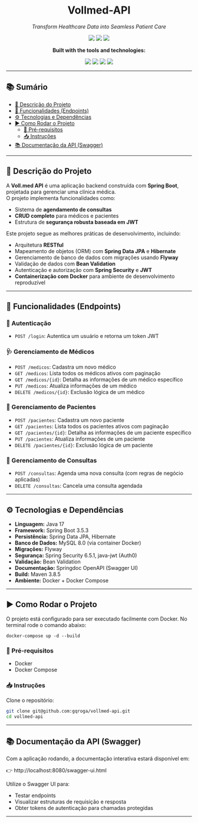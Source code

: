 <h1 align="center">Vollmed-API</h1>

<p align="center"><i>Transform Healthcare Data into Seamless Patient Care</i></p>

<p align="center">
  <img src="https://img.shields.io/badge/last%20commit-today-blue" />
  <img src="https://img.shields.io/badge/java-99.5%25-orange" />
  <img src="https://img.shields.io/badge/languages-2-lightgrey" />
</p>

<p align="center"><b>Built with the tools and technologies:</b></p>

<p align="center">
  <img src="https://img.shields.io/badge/-Markdown-000000?logo=markdown&logoColor=white" />
  <img src="https://img.shields.io/badge/-Spring-6DB33F?logo=spring&logoColor=white" />
  <img src="https://img.shields.io/badge/-Docker-2496ED?logo=docker&logoColor=white" />
  <img src="https://img.shields.io/badge/-XML-blue?logo=xml&logoColor=white" />
</p>

---

## 📚 Sumário

- [📄 Descrição do Projeto](#-descrição-do-projeto)
- [🔗 Funcionalidades (Endpoints)](#-funcionalidades-endpoints)
- [⚙️ Tecnologias e Dependências](#-tecnologias-e-dependências)
- [▶️ Como Rodar o Projeto](#-como-rodar-o-projeto)
    - [🔧 Pré-requisitos](#-pré-requisitos)
    - [📥 Instruções](#-instruções)
- [📚 Documentação da API (Swagger)](#-documentação-da-api-swagger)

---

## 📄 Descrição do Projeto

A **Voll.med API** é uma aplicação backend construída com **Spring Boot**, projetada para gerenciar uma clínica médica.  
O projeto implementa funcionalidades como:

- Sistema de **agendamento de consultas**
- **CRUD completo** para médicos e pacientes
- Estrutura de **segurança robusta baseada em JWT**

Este projeto segue as melhores práticas de desenvolvimento, incluindo:

-  Arquitetura **RESTful**
-  Mapeamento de objetos (ORM) com **Spring Data JPA** e **Hibernate**
-  Gerenciamento de banco de dados com migrações usando **Flyway**
-  Validação de dados com **Bean Validation**
-  Autenticação e autorização com **Spring Security** e **JWT**
-  **Containerização com Docker** para ambiente de desenvolvimento reproduzível

---

## 🔗 Funcionalidades (Endpoints)

### 🔐 Autenticação

- `POST /login`: Autentica um usuário e retorna um token JWT

### 🩺 Gerenciamento de Médicos

- `POST /medicos`: Cadastra um novo médico
- `GET /medicos`: Lista todos os médicos ativos com paginação
- `GET /medicos/{id}`: Detalha as informações de um médico específico
- `PUT /medicos`: Atualiza informações de um médico
- `DELETE /medicos/{id}`: Exclusão lógica de um médico

### 👥 Gerenciamento de Pacientes

- `POST /pacientes`: Cadastra um novo paciente
- `GET /pacientes`: Lista todos os pacientes ativos com paginação
- `GET /pacientes/{id}`: Detalha as informações de um paciente específico
- `PUT /pacientes`: Atualiza informações de um paciente
- `DELETE /pacientes/{id}`: Exclusão lógica de um paciente

### 📅 Gerenciamento de Consultas

- `POST /consultas`: Agenda uma nova consulta (com regras de negócio aplicadas)
- `DELETE /consultas`: Cancela uma consulta agendada

---

## ⚙️ Tecnologias e Dependências

- **Linguagem:** Java 17
- **Framework:** Spring Boot 3.5.3
- **Persistência:** Spring Data JPA, Hibernate
- **Banco de Dados:** MySQL 8.0 (via container Docker)
- **Migrações:** Flyway
- **Segurança:** Spring Security 6.5.1, java-jwt (Auth0)
- **Validação:** Bean Validation
- **Documentação:** Springdoc OpenAPI (Swagger UI)
- **Build:** Maven 3.8.5
- **Ambiente:** Docker + Docker Compose

---

## ▶️ Como Rodar o Projeto

O projeto está configurado para ser executado facilmente com Docker. No terminal rode o comando abaixo:


    docker-compose up -d --build

### 🔧 Pré-requisitos

- Docker
- Docker Compose

### 📥 Instruções

Clone o repositório:

```bash
git clone git@github.com:gqroga/vollmed-api.git
cd vollmed-api
```

---

## 📚 Documentação da API (Swagger)

Com a aplicação rodando, a documentação interativa estará disponível em:

👉 http://localhost:8080/swagger-ui.html

Utilize o Swagger UI para:
- Testar endpoints
- Visualizar estruturas de requisição e resposta
- Obter tokens de autenticação para chamadas protegidas

---

